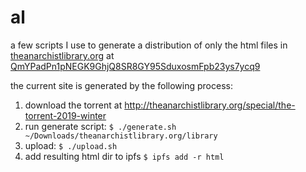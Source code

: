 # al

a few scripts I use to generate a distribution of only the html files in [theanarchistlibrary.org](https://theanarchistlibrary.org) at [QmYPadPn1pNEGK9GhjQ8SR8GY95SduxosmFpb23ys7ycq9](https://gateway.ipfs.io/ipfs/QmYPadPn1pNEGK9GhjQ8SR8GY95SduxosmFpb23ys7ycq9/)

the current site is generated by the following process:

1. download the torrent at http://theanarchistlibrary.org/special/the-torrent-2019-winter
2. run generate script: `$ ./generate.sh ~/Downloads/theanarchistlibrary.org/library`
3. upload: `$ ./upload.sh`
4. add resulting html dir to ipfs `$ ipfs add -r html`
